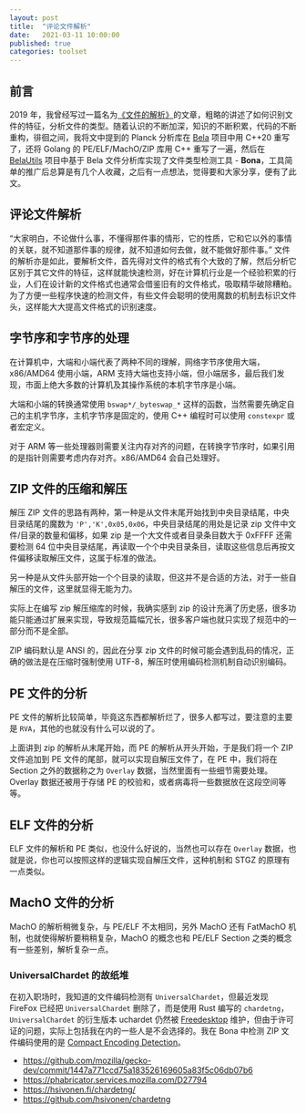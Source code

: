 ```yaml
---
layout: post
title:  "评论文件解析"
date:   2021-03-11 10:00:00
published: true
categories: toolset
---
```


## 前言

2019 年，我曾经写过一篇名为[《文件的解析》](https://forcemz.net/toolset/2019/01/25/FileParsing/)的文章，粗略的讲述了如何识别文件的特征，分析文件的类型。随着认识的不断加深，知识的不断积累，代码的不断重构，徘徊之间，我将文中提到的 Planck 分析库在 [Bela](https://github.com/fcharlie/bela) 项目中用 C++20 重写了，还将 Golang 的 PE/ELF/MachO/ZIP 库用 C++ 重写了一遍，然后在 [BelaUtils](https://github.com/fcharlie/BelaUtils) 项目中基于 Bela 文件分析库实现了文件类型检测工具 - **Bona**，工具简单的推广后总算是有几个人收藏，之后有一点想法，觉得要和大家分享，便有了此文。

## 评论文件解析

“大家明白，不论做什么事，不懂得那件事的情形，它的性质，它和它以外的事情的关联，就不知道那件事的规律，就不知道如何去做，就不能做好那件事。” 文件的解析亦是如此，要解析文件，首先得对文件的格式有个大致的了解，然后分析它区别于其它文件的特征，这样就能快速检测，好在计算机行业是一个经验积累的行业，人们在设计新的文件格式也通常会借鉴旧有的文件格式，吸取精华破除糟粕。为了方便一些程序快速的检测文件，有些文件会聪明的使用魔数的机制去标识文件头，这样能大大提高文件格式的识别速度。

## 字节序和字节序的处理

在计算机中，大端和小端代表了两种不同的理解，网络字节序使用大端，x86/AMD64 使用小端，ARM 支持大端也支持小端，但小端居多，最后我们发现，市面上绝大多数的计算机及其操作系统的本机字节序是小端。

大端和小端的转换通常使用 `bswap*/_byteswap_*` 这样的函数，当然需要先确定自己的主机字节序，主机字节序是固定的，使用 C++ 编程时可以使用 `constexpr` 或者宏定义。

对于 ARM 等一些处理器则需要关注内存对齐的问题，在转换字节序时，如果引用的是指针则需要考虑内存对齐。x86/AMD64 会自己处理好。

## ZIP 文件的压缩和解压

解压 ZIP 文件的思路有两种，第一种是从文件末尾开始找到中央目录结尾，中央目录结尾的魔数为 `'P','K',0x05,0x06`，中央目录结尾的用处是记录 zip 文件中文件/目录的数量和偏移，如果 zip 是一个大文件或者目录条目数大于 0xFFFF 还需要检测 64 位中央目录结尾，再读取一个个中央目录条目，读取这些信息后再按文件偏移读取解压文件，这属于标准的做法。

另一种是从文件头部开始一个个目录的读取，但这并不是合适的方法，对于一些自解压的文件，这里就显得无能为力。

实际上在编写 zip 解压缩库的时候，我确实感到 zip 的设计充满了历史感，很多功能只能通过扩展来实现，导致规范篇幅冗长，很多客户端也就只实现了规范中的一部分而不是全部。

ZIP 编码默认是 ANSI 的，因此在分享 zip 文件的时候可能会遇到乱码的情况，正确的做法是在压缩时强制使用 UTF-8，解压时使用编码检测机制自动识别编码。 

## PE 文件的分析

PE 文件的解析比较简单，毕竟这东西都解析烂了，很多人都写过，要注意的主要是 `RVA`，其他的也就没有什么可以说的了。

上面讲到 zip 的解析从末尾开始，而 PE 的解析从开头开始，于是我们将一个 ZIP 文件追加到 PE 文件的尾部，就可以实现自解压文件了，在 PE 中，我们将在 Section 之外的数据称之为 `Overlay` 数据，当然里面有一些细节需要处理。Overlay 数据还被用于存储 PE 的校验和，或者病毒将一些数据放在这段空间等等。

## ELF 文件的分析

ELF 文件的解析和 PE 类似，也没什么好说的，当然也可以存在 `Overlay` 数据，也就是说，你也可以按照这样的逻辑实现自解压文件，这种机制和 STGZ 的原理有一点类似。

## MachO 文件的分析

MachO 的解析稍微复杂，与 PE/ELF 不太相同，另外 MachO 还有 FatMachO 机制，也就使得解析要稍稍复杂，MachO 的概念也和 PE/ELF Section 之类的概念有一些差别，解析复杂一点。

### UniversalChardet 的故纸堆

在初入职场时，我知道的文件编码检测有 `UniversalChardet`，但最近发现 FireFox 已经把 `UniversalChardet` 删除了，而是使用 Rust 编写的 `chardetng`，`UniversalChardet` 的衍生版本 uchardet 仍然被 [Freedesktop](https://www.freedesktop.org/wiki/Software/uchardet/) 维护，但由于许可证的问题，实际上包括我在内的一些人是不会选择的。我在 Bona 中检测 ZIP 文件编码使用的是 [Compact Encoding Detection](https://github.com/google/compact_enc_det)。

+   https://github.com/mozilla/gecko-dev/commit/1447a771ccd75a183526169605a83f5c06db07b6
+   https://phabricator.services.mozilla.com/D27794
+   https://hsivonen.fi/chardetng/
+   https://github.com/hsivonen/chardetng